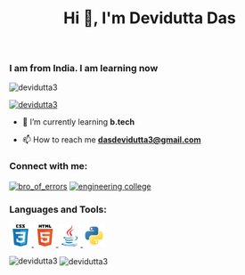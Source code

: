 <h1 align="center">Hi 👋, I'm Devidutta Das</h1>
<h3 align="center"></h3><br><h3>I am from India. I am learning now</h3>

<p align="left"> <img src="https://komarev.com/ghpvc/?username=devidutta3&label=Profile%20views&color=0e75b6&style=flat" alt="devidutta3" /> </p>

<p align="left"> <a href="https://github.com/ryo-ma/github-profile-trophy"><img src="https://github-profile-trophy.vercel.app/?username=devidutta3" alt="devidutta3" /></a> </p>

- 🌱 I’m currently learning **b.tech**

- 📫 How to reach me **dasdevidutta3@gmail.com**

<h3 align="left">Connect with me:</h3>
<p align="left">
<a href="https://instagram.com/bro_of_errors" target="blank"><img align="center" src="https://raw.githubusercontent.com/rahuldkjain/github-profile-readme-generator/master/src/images/icons/Social/instagram.svg" alt="bro_of_errors" height="30" width="40" /></a>
<a href="https://www.youtube.com/c/engineering college" target="blank"><img align="center" src="https://raw.githubusercontent.com/rahuldkjain/github-profile-readme-generator/master/src/images/icons/Social/youtube.svg" alt="engineering college" height="30" width="40" /></a>
</p>

<h3 align="left">Languages and Tools:</h3>
<p align="left"> <a href="https://www.w3schools.com/css/" target="_blank" rel="noreferrer"> <img src="https://raw.githubusercontent.com/devicons/devicon/master/icons/css3/css3-original-wordmark.svg" alt="css3" width="40" height="40"/> </a> <a href="https://www.w3.org/html/" target="_blank" rel="noreferrer"> <img src="https://raw.githubusercontent.com/devicons/devicon/master/icons/html5/html5-original-wordmark.svg" alt="html5" width="40" height="40"/> </a> <a href="https://www.java.com" target="_blank" rel="noreferrer"> <img src="https://raw.githubusercontent.com/devicons/devicon/master/icons/java/java-original.svg" alt="java" width="40" height="40"/> </a> <a href="https://www.python.org" target="_blank" rel="noreferrer"> <img src="https://raw.githubusercontent.com/devicons/devicon/master/icons/python/python-original.svg" alt="python" width="40" height="40"/> </a> </p>

<p><img align="left" src="https://github-readme-stats.vercel.app/api/top-langs?username=devidutta3&show_icons=true&locale=en&layout=compact" alt="devidutta3" /></p>

<p>&nbsp;<img align="center" src="https://github-readme-stats.vercel.app/api?username=devidutta3&show_icons=true&locale=en" alt="devidutta3" /></p>
